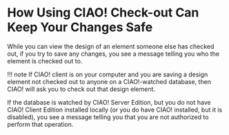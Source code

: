 # How Using CIAO! Check-out Can Keep Your Changes Safe

While you can view the design of an element someone else has checked out, if you try to save any changes, you see a message telling you who the element is checked out to.

!!! note
    If CIAO! client is on your computer and you are saving a design element not checked out to anyone on a CIAO!-watched database, then CIAO! will ask you to check out that design element. 

If the database is watched by CIAO! Server Edition, but you do not have CIAO! Client Edition installed locally (or you do have CIAO! installed, but it is disabled), you see a message telling you that you are not authorized to perform that operation.
